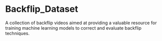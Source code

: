 # Backflip_Dataset
A collection of backflip videos aimed at providing a valuable resource for training machine learning models to correct and evaluate backflip techniques.
